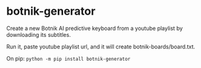# botnik-generator
Create a new Botnik AI predictive keyboard from a youtube playlist by downloading its subtitles.

Run it, paste youtube playlist url, and it will create botnik-boards/board.txt.

On pip: `python -m pip install botnik-generator`
